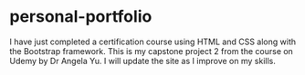 # personal-portfolio
I have just completed a certification course using HTML and CSS along with the Bootstrap framework. This is my capstone project 2 from the course on Udemy by Dr Angela Yu. I will update the site as I improve on my skills.
